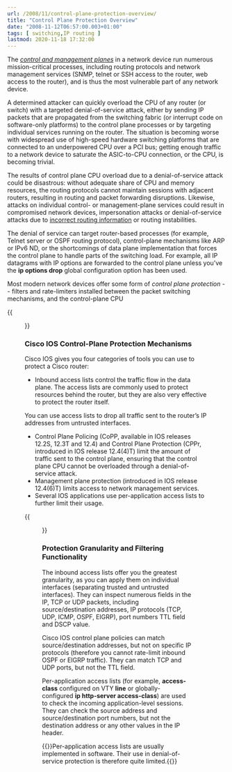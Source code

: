 ```yaml
---
url: /2008/11/control-plane-protection-overview/
title: "Control Plane Protection Overview"
date: "2008-11-12T06:57:00.003+01:00"
tags: [ switching,IP routing ]
lastmod: 2020-11-18 17:32:00
---
```

The *[control and management planes](/2013/08/management-control-and-data-planes-in/)* in a network device run numerous mission-critical processes, including routing protocols and network management services (SNMP, telnet or SSH access to the router, web access to the router), and is thus the most vulnerable part of any network device.

A determined attacker can quickly overload the CPU of any router (or switch) with a targeted denial-of-service attack, either by sending IP packets that are propagated from the switching fabric (or interrupt code on software-only platforms) to the control plane processes or by targeting individual services running on the router. The situation is becoming worse with widespread use of high-speed hardware switching platforms that are connected to an underpowered CPU over a PCI bus; getting enough traffic to a network device to saturate the ASIC-to-CPU connection, or the CPU, is becoming trivial.
<!--more-->
The results of control plane CPU overload due to a denial-of-service attack could be disastrous: without adequate share of CPU and memory resources, the routing protocols cannot maintain sessions with adjacent routers, resulting in routing and packet forwarding disruptions. Likewise, attacks on individual control- or management-plane services could result in compromised network devices, impersonation attacks or denial-of-service attacks due to [incorrect routing information](/2011/11/ipv6-security-getting-bored-bru-airport/) or routing instabilities.

The denial of service can target router-based processes (for example, Telnet server or OSPF routing protocol), control-plane mechanisms like ARP or IPv6 ND, or the shortcomings of data plane implementation that forces the control plane to handle parts of the switching load. For example, all IP datagrams with IP options are forwarded to the control plane unless you’ve the **ip options drop** global configuration option has been used.

Most modern network devices offer some form of _control plane protection_ -- filters and rate-limiters installed between the packet switching mechanisms, and the control-plane CPU

{{<figure src="/2008/11/ControlPlaneProtection.png" caption="Control-plane protection between switching ASIC and control plane CPU">}}

### Cisco IOS Control-Plane Protection Mechanisms

Cisco IOS gives you four categories of tools you can use to protect a Cisco router:

-   Inbound access lists control the traffic flow in the data plane. The access lists are commonly used to protect resources behind the router, but they are also very effective to protect the router itself.

You can use access lists to drop all traffic sent to the router’s IP addresses from untrusted interfaces.

-   Control Plane Policing (CoPP, available in IOS releases 12.2S, 12.3T and 12.4) and Control Plane Protection (CPPr, introduced in IOS release 12.4(4)T) limit the amount of traffic sent to the control plane, ensuring that the control plane CPU cannot be overloaded through a denial-of-service attack.
-   Management plane protection (introduced in IOS release 12.4(6)T) limits access to network management services.
-   Several IOS applications use per-application access lists to further limit their usage.

{{<figure src="/2008/11/CoPPMechanisms.png" caption="An overview of control plane protection mechanisms in Cisco IOS">}}

### Protection Granularity and Filtering Functionality

The inbound access lists offer you the greatest granularity, as you can apply them on individual interfaces (separating trusted and untrusted interfaces). They can inspect numerous fields in the IP, TCP or UDP packets, including source/destination addresses, IP protocols (TCP, UDP, ICMP, OSPF, EIGRP), port numbers TTL field and DSCP value.

Cisco IOS control plane policies can match source/destination addresses, but not on specific IP protocols (therefore you cannot rate-limit inbound OSPF or EIGRP traffic). They can match TCP and UDP ports, but not the TTL field.

Per-application access lists (for example, **access-class** configured on VTY **line** or globally-configured **ip http-server access-class**) are used to check the incoming application-level sessions. They can check the source address and source/destination port numbers, but not the destination address or any other values in the IP header.

{{<note warn>}}Per-application access lists are usually implemented in software. Their use in denial-of-service protection is therefore quite limited.{{</note>}}
